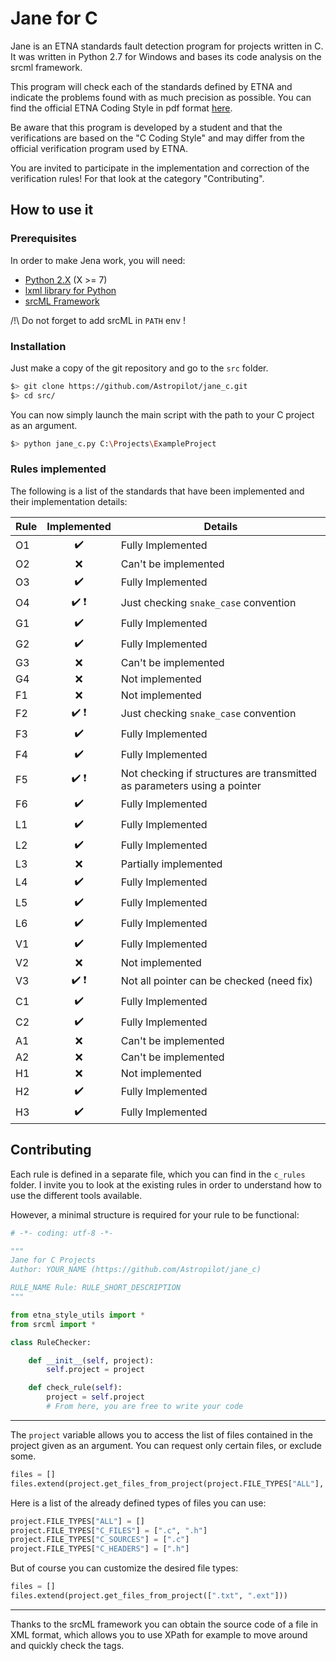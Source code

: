
# Jane for C

Jane is an ETNA standards fault detection program for projects written in C.
It was written in Python 2.7 for Windows and bases its code analysis on the srcml framework.

This program will check each of the standards defined by ETNA and indicate the problems found with as much precision as possible. You can find the official
ETNA Coding Style in pdf format [here](C_Coding_Style.pdf).

Be aware that this program is developed by a student and that the verifications are based on the "C Coding Style" and may differ from the official verification program used by ETNA.

You are invited to participate in the implementation and correction of the verification rules! For that look at the category "Contributing".

## How to use it

### Prerequisites

In order to make Jena work, you will need:
* [Python 2.X](https://www.python.org/downloads/) (X >= 7)
* [lxml library for Python](https://lxml.de/)
* [srcML Framework](https://www.srcml.org/#download)

/!\ Do not forget to add srcML in `PATH` env !

### Installation

Just make a copy of the git repository and go to the `src` folder.

```bash
$> git clone https://github.com/Astropilot/jane_c.git
$> cd src/
```

You can now simply launch the main script with the path to your C project as an argument.

```bash
$> python jane_c.py C:\Projects\ExampleProject
```

### Rules implemented

The following is a list of the standards that have been implemented and their implementation details:

| Rule   | Implemented                 | Details              |
|--------|:---------------------------:|----------------------|
| O1     | :heavy_check_mark:          | Fully Implemented    |
| O2     | :x:                         | Can't be implemented |
| O3     | :heavy_check_mark:          | Fully Implemented    |
| O4     | :heavy_check_mark: :heavy_exclamation_mark:    | Just checking `snake_case` convention    |
| G1     | :heavy_check_mark:          | Fully Implemented    |
| G2     | :heavy_check_mark:          | Fully Implemented    |
| G3     | :x:                         | Can't be implemented |
| G4     | :x:                         | Not implemented      |
| F1     | :x:                         | Not implemented      |
| F2     | :heavy_check_mark: :heavy_exclamation_mark:        | Just checking `snake_case` convention    |
| F3     | :heavy_check_mark:          | Fully Implemented    |
| F4     | :heavy_check_mark:          | Fully Implemented    |
| F5     | :heavy_check_mark: :heavy_exclamation_mark:        | Not checking if structures are transmitted as parameters using a pointer    |
| F6     | :heavy_check_mark:          | Fully Implemented    |
| L1     | :heavy_check_mark:          | Fully Implemented    |
| L2     | :heavy_check_mark:          | Fully Implemented    |
| L3     | :x:                         | Partially implemented      |
| L4     | :heavy_check_mark:          | Fully Implemented    |
| L5     | :heavy_check_mark:          | Fully Implemented    |
| L6     | :heavy_check_mark:          | Fully Implemented    |
| V1     | :heavy_check_mark:          | Fully Implemented    |
| V2     | :x:                         | Not implemented      |
| V3     | :heavy_check_mark: :heavy_exclamation_mark:                         | Not all pointer can be checked (need fix)      |
| C1     | :heavy_check_mark:          | Fully Implemented    |
| C2     | :heavy_check_mark:          | Fully Implemented    |
| A1     | :x:                         | Can't be implemented |
| A2     | :x:                         | Can't be implemented |
| H1     | :x:                         | Not implemented      |
| H2     | :heavy_check_mark:          | Fully Implemented    |
| H3     | :heavy_check_mark:          | Fully Implemented    |

## Contributing

Each rule is defined in a separate file, which you can find in the `c_rules` folder.
I invite you to look at the existing rules in order to understand how to use the different tools available.

However, a minimal structure is required for your rule to be functional:

```python
# -*- coding: utf-8 -*-

"""
Jane for C Projects
Author: YOUR_NAME (https://github.com/Astropilot/jane_c)

RULE_NAME Rule: RULE_SHORT_DESCRIPTION
"""

from etna_style_utils import *
from srcml import *

class RuleChecker:

    def __init__(self, project):
        self.project = project

    def check_rule(self):
        project = self.project
        # From here, you are free to write your code
```
________

The `project` variable allows you to access the list of files contained in the project given as an argument. You can request only certain files, or exclude some.
```python
files = []
files.extend(project.get_files_from_project(project.FILE_TYPES["ALL"], exclude = False))
```

Here is a list of the already defined types of files you can use:

```python
project.FILE_TYPES["ALL"] = []
project.FILE_TYPES["C_FILES"] = [".c", ".h"]
project.FILE_TYPES["C_SOURCES"] = [".c"]
project.FILE_TYPES["C_HEADERS"] = [".h"]
```

But of course you can customize the desired file types:
```python
files = []
files.extend(project.get_files_from_project([".txt", ".ext"]))
```

________

Thanks to the srcML framework you can obtain the source code of a file in XML format, which allows you to use XPath for example to move around and quickly check the tags.
